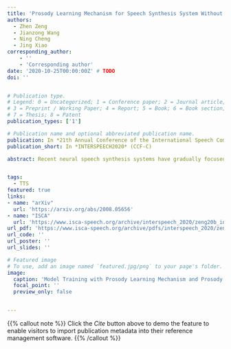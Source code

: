 ```yaml
---
title: 'Prosody Learning Mechanism for Speech Synthesis System Without Text Length Limit'
authors:
  - Zhen Zeng
  - Jianzong Wang
  - Ning Cheng
  - Jing Xiao
corresponding_author:
    - ''
    - 'Corresponding author'
date: '2020-10-25T00:00:00Z' # TODO
doi: ''


# Publication type.
# Legend: 0 = Uncategorized; 1 = Conference paper; 2 = Journal article;
# 3 = Preprint / Working Paper; 4 = Report; 5 = Book; 6 = Book section;
# 7 = Thesis; 8 = Patent
publication_types: ['1']

# Publication name and optional abbreviated publication name.
publication: In *21th Annual Conference of the International Speech Communication Association*
publication_short: In *INTERSPEECH2020* (CCF-C)

abstract: Recent neural speech synthesis systems have gradually focused on the control of prosody to improve the quality of synthesized speech, but they rarely consider the variability of prosody and the correlation between prosody and semantics together. In this paper, a prosody learning mechanism is proposed to model the prosody of speech based on TTS system, where the prosody information of speech is extracted from the mel-spectrum by a prosody learner and combined with the phoneme sequence to reconstruct the mel-spectrum. Meanwhile, the semantic features of text from the pre-trained language model is introduced to improve the prosody prediction results. In addition, a novel self-attention structure, named as local attention, is proposed to lift this restriction of input text length, where the relative position information of the sequence is modeled by the relative position matrices so that the position encodings is no longer needed. Experiments on English and Mandarin show that speech with more satisfactory prosody has obtained in our model. Especially in Mandarin synthesis, our proposed model outperforms baseline model with a MOS gap of 0.08, and the overall naturalness of the synthesized speech has been significantly improved.


tags:
  - TTS
featured: true
links:
- name: "arXiv"
  url: 'https://arxiv.org/abs/2008.05656'
- name: "ISCA"
  url: 'https://www.isca-speech.org/archive/interspeech_2020/zeng20b_interspeech.html'
url_pdf: 'https://www.isca-speech.org/archive/pdfs/interspeech_2020/zeng20b_interspeech.pdf'
url_code: ''
url_poster: ''
url_slides: ''

# Featured image
# To use, add an image named `featured.jpg/png` to your page's folder.
image:
  caption: 'Model Training with Prosody Learning Mechanism and Prosody predictor'
  focal_point: ''
  preview_only: false


---
```


{{% callout note %}}
Click the _Cite_ button above to demo the feature to enable visitors to import publication metadata into their reference management software.
{{% /callout %}}

